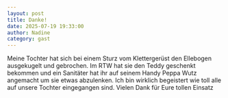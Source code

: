 ```yaml
---
layout: post
title: Danke!
date: 2025-07-19 19:33:00
author: Nadine
category: gast
---
```


Meine Tochter hat sich bei einem Sturz vom Klettergerüst den Ellebogen ausgekugelt und gebrochen. Im RTW hat sie den Teddy geschenkt bekommen und ein Sanitäter hat ihr auf seinem Handy Peppa Wutz angemacht um sie etwas abzulenken. Ich bin wirklich begeistert wie toll alle auf unsere Tochter eingegangen sind. Vielen Dank für Eure tollen Einsatz

